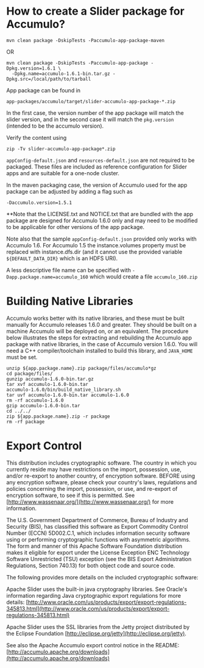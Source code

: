 <!---
   Licensed to the Apache Software Foundation (ASF) under one or more
   contributor license agreements.  See the NOTICE file distributed with
   this work for additional information regarding copyright ownership.
   The ASF licenses this file to You under the Apache License, Version 2.0
   (the "License"); you may not use this file except in compliance with
   the License.  You may obtain a copy of the License at

       http://www.apache.org/licenses/LICENSE-2.0

   Unless required by applicable law or agreed to in writing, software
   distributed under the License is distributed on an "AS IS" BASIS,
   WITHOUT WARRANTIES OR CONDITIONS OF ANY KIND, either express or implied.
   See the License for the specific language governing permissions and
   limitations under the License.
-->

# How to create a Slider package for Accumulo?

    mvn clean package -DskipTests -Paccumulo-app-package-maven
  
OR

    mvn clean package -DskipTests -Paccumulo-app-package -Dpkg.version=1.6.1 \
      -Dpkg.name=accumulo-1.6.1-bin.tar.gz -Dpkg.src=/local/path/to/tarball

App package can be found in

    app-packages/accumulo/target/slider-accumulo-app-package-*.zip
    
    

In the first case, the version number of the app package will match the
slider version, and in the second case it will match the `pkg.version`
(intended to be the accumulo version).

Verify the content using

    zip -Tv slider-accumulo-app-package*.zip

`appConfig-default.json` and `resources-default.json` are not required to be packaged.
These files are included as reference configuration for Slider apps and are suitable
for a one-node cluster.

In the maven packaging case, the version of Accumulo used for the app package
can be adjusted by adding a flag such as

    -Daccumulo.version=1.5.1

**Note that the LICENSE.txt and NOTICE.txt that are bundled with the app
package are designed for Accumulo 1.6.0 only and may need to be modified to be
applicable for other versions of the app package.

Note also that the sample `appConfig-default.json` provided only works with Accumulo 1.6.
For Accumulo 1.5 the instance.volumes property must be replaced with
instance.dfs.dir (and it cannot use the provided variable `${DEFAULT_DATA_DIR}`
which is an HDFS URI).

A less descriptive file name can be specified with
`-Dapp.package.name=accumulo_160` which would create a file `accumulo_160.zip`

# Building Native Libraries

Accumulo works better with its native libraries, and these must be built
manually for Accumulo releases 1.6.0 and greater.  They should be built on a
machine Accumulo will be deployed on, or an equivalent.  The procedure below
illustrates the steps for extracting and rebuilding the Accumulo app package
with native libraries, in the case of Accumulo version 1.6.0.  You will need a
C++ compiler/toolchain installed to build this library, and `JAVA_HOME` must be
set.

    unzip ${app.package.name}.zip package/files/accumulo*gz
    cd package/files/
    gunzip accumulo-1.6.0-bin.tar.gz
    tar xvf accumulo-1.6.0-bin.tar
    accumulo-1.6.0/bin/build_native_library.sh
    tar uvf accumulo-1.6.0-bin.tar accumulo-1.6.0
    rm -rf accumulo-1.6.0
    gzip accumulo-1.6.0-bin.tar
    cd ../../
    zip ${app.package.name}.zip -r package
    rm -rf package

# Export Control

This distribution includes cryptographic software. The country in which you
currently reside may have restrictions on the import, possession, use, and/or
re-export to another country, of encryption software. BEFORE using any
encryption software, please check your country's laws, regulations and
policies concerning the import, possession, or use, and re-export of encryption
software, to see if this is permitted. See [http://www.wassenaar.org/](http://www.wassenaar.org/) for more
information.

The U.S. Government Department of Commerce, Bureau of Industry and Security
(BIS), has classified this software as Export Commodity Control Number (ECCN)
5D002.C.1, which includes information security software using or performing
cryptographic functions with asymmetric algorithms. The form and manner of this
Apache Software Foundation distribution makes it eligible for export under the
License Exception ENC Technology Software Unrestricted (TSU) exception (see the
BIS Export Administration Regulations, Section 740.13) for both object code and
source code.

The following provides more details on the included cryptographic software:

Apache Slider uses the built-in java cryptography libraries. See Oracle's
information regarding Java cryptographic export regulations for more details:
[http://www.oracle.com/us/products/export/export-regulations-345813.html](http://www.oracle.com/us/products/export/export-regulations-345813.html)

Apache Slider uses the SSL libraries from the Jetty project distributed by the
Eclipse Foundation [http://eclipse.org/jetty](http://eclipse.org/jetty).

See also the Apache Accumulo export control notice in the README:
[http://accumulo.apache.org/downloads](http://accumulo.apache.org/downloads)
